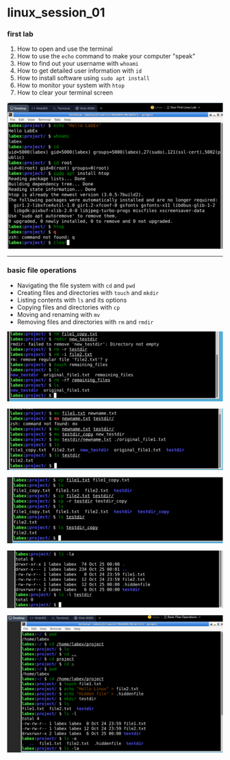 # linux_session_01

### **first lab**

1. How to open and use the terminal
2. How to use the `echo` command to make your computer "speak"
3. How to find out your username with `whoami`
4. How to get detailed user information with `id`
5. How to install software using `sudo apt install`
6. How to monitor your system with `htop`
7. How to clear your terminal screen

![Ekran görüntüsü 2024-10-24 174053.png](Ekran_grnts_2024-10-24_174053.png)

---

### **basic file operations**

- Navigating the file system with `cd` and `pwd`
- Creating files and directories with `touch` and `mkdir`
- Listing contents with `ls` and its options
- Copying files and directories with `cp`
- Moving and renaming with `mv`
- Removing files and directories with `rm` and `rmdir`

![Ekran görüntüsü 2024-10-24 181443.png](Ekran_grnts_2024-10-24_181443.png)

![Ekran görüntüsü 2024-10-24 181047.png](Ekran_grnts_2024-10-24_181047.png)

![Ekran görüntüsü 2024-10-24 180703.png](Ekran_grnts_2024-10-24_180703.png)

![Ekran görüntüsü 2024-10-24 180312.png](Ekran_grnts_2024-10-24_180312.png)

![Ekran görüntüsü 2024-10-24 180245.png](Ekran_grnts_2024-10-24_180245.png)